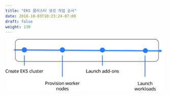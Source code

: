 ```yaml
---
title: "EKS 클러스터 생성 작업 순서"
date: 2018-10-03T10:23:24-07:00
draft: false
weight: 130
---
```



![EKS 클러스터 생성 작업 순서](/images/introduction/eks-customers.svg)
